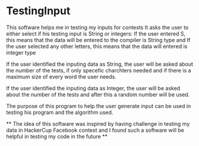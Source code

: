 # TestingInput
This software helps me in testing my inputs for contests
It asks the user to either select if his testing input is String or integers: 
If the user entered S, this means that the data will be entered to the compiler is String type 
and 
If the user selected any other letters, this means that the data will entered is integer type

If the user identified the inputing data as String, the user will be asked about the number of the tests, if only specefic charchters needed and if there is a maximum size of every word the user needs.

If the user identified the inputing data as Integer, the user will be asked about the number of the tests and after this a random number will be used.

The purpose of this program to help the user generate input can be used in testing his program and the algorithm used.

** The idea of this software was inspired by having challenge in testing my data in HackerCup Facebook contest and I found such a software will be helpful in testing my code in the future **
